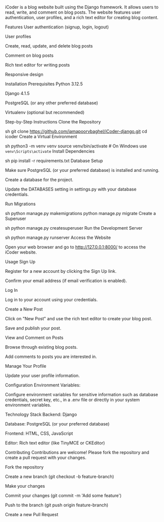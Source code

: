 iCoder is a blog website built using the Django framework. It allows users to read, write, and comment on blog posts. The website features user authentication, user profiles, and a rich text editor for creating blog content.

Features
User authentication (signup, login, logout)

User profiles

Create, read, update, and delete blog posts

Comment on blog posts

Rich text editor for writing posts

Responsive design

Installation
Prerequisites
Python 3.12.5

Django 4.1.5

PostgreSQL (or any other preferred database)

Virtualenv (optional but recommended)

Step-by-Step Instructions
Clone the Repository

sh
git clone https://github.com/iamapoorvbaghel/iCoder-django.git
cd icoder
Create a Virtual Environment

sh
python3 -m venv venv
source venv/bin/activate   # On Windows use `venv\Scripts\activate`
Install Dependencies

sh
pip install -r requirements.txt
Database Setup

Make sure PostgreSQL (or your preferred database) is installed and running.

Create a database for the project.

Update the DATABASES setting in settings.py with your database credentials.

Run Migrations

sh
python manage.py makemigrations
python manage.py migrate
Create a Superuser

sh
python manage.py createsuperuser
Run the Development Server

sh
python manage.py runserver
Access the Website

Open your web browser and go to http://127.0.0.1:8000/ to access the iCoder website.

Usage
Sign Up

Register for a new account by clicking the Sign Up link.

Confirm your email address (if email verification is enabled).

Log In

Log in to your account using your credentials.

Create a New Post

Click on "New Post" and use the rich text editor to create your blog post.

Save and publish your post.

View and Comment on Posts

Browse through existing blog posts.

Add comments to posts you are interested in.

Manage Your Profile

Update your user profile information.

Configuration
Environment Variables:

Configure environment variables for sensitive information such as database credentials, secret key, etc., in a .env file or directly in your system environment variables.

Technology Stack
Backend: Django

Database: PostgreSQL (or your preferred database)

Frontend: HTML, CSS, JavaScript

Editor: Rich text editor (like TinyMCE or CKEditor)

Contributing
Contributions are welcome! Please fork the repository and create a pull request with your changes.

Fork the repository

Create a new branch (git checkout -b feature-branch)

Make your changes

Commit your changes (git commit -m 'Add some feature')

Push to the branch (git push origin feature-branch)

Create a new Pull Request
